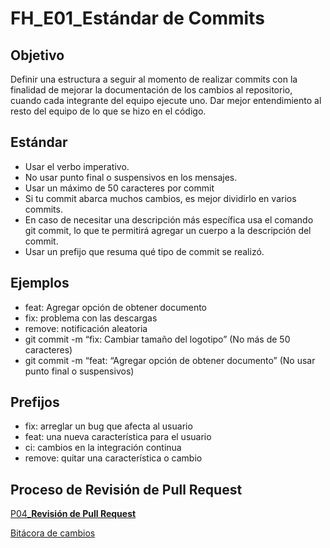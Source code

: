 # FH_E01_Estándar de Commits

## Objetivo

Definir una estructura a seguir al momento de realizar commits con la finalidad de mejorar la documentación de los cambios al repositorio, cuando cada integrante del equipo ejecute uno. Dar mejor entendimiento al resto del equipo de lo que se hizo en el código.

## Estándar

- Usar el verbo imperativo.
- No usar punto final o suspensivos en los mensajes.
- Usar un máximo de 50 caracteres por commit
- Si tu commit abarca muchos cambios, es mejor dividirlo en varios commits.
- En caso de necesitar una descripción más específica usa el comando git commit, lo que te permitirá agregar un cuerpo a la descripción del commit.
- Usar un prefijo que resuma qué tipo de commit se realizó.

## Ejemplos

- feat: Agregar opción de obtener documento
- fix: problema con las descargas
- remove: notificación aleatoria
- git commit -m “fix: Cambiar tamaño del logotipo” (No más de 50 caracteres)
- git commit -m “feat: “Agregar opción de obtener documento” (No usar punto final o suspensivos)

## Prefijos

- fix: arreglar un bug que afecta al usuario
- feat: una nueva característica para el usuario
- ci: cambios en la integración continua
- remove: quitar una característica o cambio

## Proceso de Revisión de Pull Request

[P04_**Revisión de Pull Request**](../Procesos%20bc1b4b9263a749d49f2c809adfd71359/P04_Revisio%CC%81n%20de%20Pull%20Request%209d3b4ef1e74a4028b85cb2cf1c30b926.md) 

[Bitácora de cambios](FH_E01_Esta%CC%81ndar%20de%20Commits%2011968e3d836c4ec2b18e15bb2a6de39b/Bita%CC%81cora%20de%20cambios%2063b39a6124b6434baaad1b02bf89cc6e.csv)